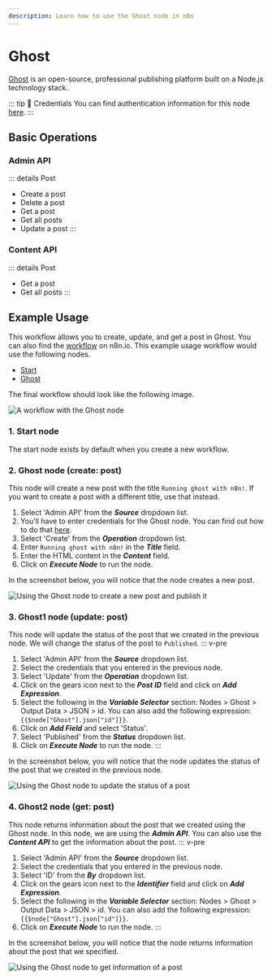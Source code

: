 ```yaml
---
description: Learn how to use the Ghost node in n8n
---
```


# Ghost

[Ghost](https://www.ghost.org/) is an open-source, professional publishing platform built on a Node.js technology stack.

::: tip 🔑 Credentials
You can find authentication information for this node [here](../../../credentials/Ghost/README.md).
:::

## Basic Operations

### Admin API

::: details Post
- Create a post
- Delete a post
- Get a post
- Get all posts
- Update a post
:::

### Content API

::: details Post
- Get a post
- Get all posts
:::

## Example Usage

This workflow allows you to create, update, and get a post in Ghost. You can also find the [workflow](https://n8n.io/workflows/825) on n8n.io. This example usage workflow would use the following nodes.
- [Start](../../core-nodes/Start/README.md)
- [Ghost]()

The final workflow should look like the following image.

![A workflow with the Ghost node](./workflow.png)

### 1. Start node

The start node exists by default when you create a new workflow.

### 2. Ghost node (create: post)

This node will create a new post with the title `Running ghost with n8n!`. If you want to create a post with a different title, use that instead.

1. Select 'Admin API' from the ***Source*** dropdown list.
2. You'll have to enter credentials for the Ghost node. You can find out how to do that [here](../../../credentials/Ghost/README.md).
3. Select 'Create' from the ***Operation*** dropdown list.
4. Enter `Running ghost with n8n!` in the ***Title*** field.
5. Enter the HTML content in the ***Content*** field.
6. Click on ***Execute Node*** to run the node.

In the screenshot below, you will notice that the node creates a new post.

![Using the Ghost node to create a new post and publish it](./Ghost_node.png)

### 3. Ghost1 node (update: post)

This node will update the status of the post that we created in the previous node. We will change the status of the post to `Published`.
::: v-pre
1. Select 'Admin API' from the ***Source*** dropdown list.
2. Select the credentials that you entered in the previous node.
2. Select 'Update' from the ***Operation*** dropdown list.
3. Click on the gears icon next to the ***Post ID*** field and click on ***Add Expression***.
4. Select the following in the ***Variable Selector*** section: Nodes > Ghost > Output Data > JSON > id. You can also add the following expression: `{{$node["Ghost"].json["id"]}}`.
5. Click on ***Add Field*** and select 'Status'.
6. Select 'Published' from the ***Status*** dropdown list.
7. Click on ***Execute Node*** to run the node.
:::

In the screenshot below, you will notice that the node updates the status of the post that we created in the previous node.

![Using the Ghost node to update the status of a post](./Ghost1_node.png)

### 4. Ghost2 node (get: post)

This node returns information about the post that we created using the Ghost node. In this node, we are using the ***Admin API***. You can also use the ***Content API*** to get the information about the post.
::: v-pre
1. Select 'Admin API' from the ***Source*** dropdown list.
2. Select the credentials that you entered in the previous node.
3. Select 'ID' from the ***By*** dropdown list.
4. Click on the gears icon next to the ***Identifier*** field and click on ***Add Expression***.
5. Select the following in the ***Variable Selector*** section: Nodes > Ghost > Output Data > JSON > id. You can also add the following expression: `{{$node["Ghost"].json["id"]}}`.
6. Click on ***Execute Node*** to run the node.
:::

In the screenshot below, you will notice that the node returns information about the post that we specified.

![Using the Ghost node to get information of a post](./Ghost2_node.png)
